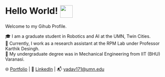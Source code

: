 # Hello World! <img src="https://encrypted-tbn0.gstatic.com/images?q=tbn:ANd9GcQbShmKeHmTK7ac7B3m--9Ql8C1-x_VOjTNwxxZMKeAApJ_ZQcfpSi6Z_It3c4_YZJiUDU&usqp=CAU" width="40" height="40" align="center"/>

Welcome to my Gihub Profile.  
 
🎓 I am a graduate student in Robotics and AI at the UMN, Twin Cities.  
🤖 Currently, I work as a research assistant at the RPM Lab under Professor Karthik Desingh.  
🦾 My undergraduate degree was in Mechanical Engineering from IIT (BHU) Varanasi.  


🌐 [Portfolio](https://mohitydv09.github.io/mohitydv09/)  | 💼 [LinkedIn](https://www.linkedin.com/in/mohitydv09/) | 📬 [yadav171@umn.edu](mailto:yadav171@umn.edu)
